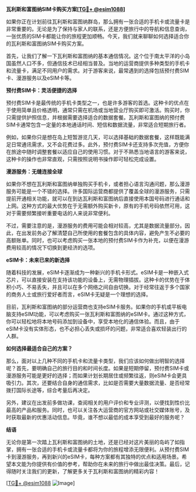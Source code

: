 **瓦利斯和富图纳SIM卡购买方案[[TG💪+ @esim1088](https://t.me/s/esim1088)]**

如果你正在计划前往瓦利斯和富图纳群岛，那么拥有一张合适的手机卡或流量卡是非常重要的。无论是为了保持与家人的联系，还是方便旅行中的导航和信息查询，一张优质的SIM卡都能让你的旅程更加顺畅。今天，我们就来聊聊如何选择适合你的瓦利斯和富图纳SIM卡购买方案。

首先，让我们了解一下瓦利斯和富图纳的基本通信情况。这个位于南太平洋的小岛国虽然人口不多，但通信技术已经相当普及。当地的运营商提供多种类型的手机卡和流量卡，满足不同用户的需求。对于游客来说，最常遇到的选择包括预付费SIM卡、漫游服务以及eSIM卡等。

**预付费SIM卡：灵活便捷的选择**

预付费SIM卡是最传统的手机卡类型之一，也是许多游客的首选。这种卡的优点在于使用简单且价格透明，通常只需在机场或当地营业厅购买即可激活。购买时，你只需提供护照信息，并根据需要选择适合的数据套餐。瓦利斯和富图纳的预付费SIM卡通常包含一定量的本地通话时间、短信和数据流量，非常适合短期旅行者。

例如，如果你只是想在岛上短暂游览几天，可以选择基础的数据套餐，这样既能满足日常通讯需求，又不会花费过多。此外，预付费SIM卡还支持多次充值，方便你在旅途中随时调整套餐以适应自己的使用习惯。对于不熟悉当地语言的游客来说，这种卡的操作也非常直观，只需按照说明书操作即可轻松完成设置。

**漫游服务：无缝连接全球**

如果你不想在瓦利斯和富图纳单独购买手机卡，或者担心语言沟通问题，那么漫游服务可能是一个不错的选择。许多国际运营商都提供了覆盖全球的漫游服务，只需提前开通相关功能，就可以在到达瓦利斯和富图纳后直接使用本国号码进行通话和上网。这种方式的最大优势在于无需额外购买新卡，原有的手机号码依然可用，这对于需要频繁接听重要电话的人来说非常便利。

不过，需要注意的是，漫游服务的费用可能会相对较高，尤其是数据流量部分。因此，在出发前务必了解清楚自己所使用的套餐包含的具体内容，避免产生不必要的高额账单。同时，也可以考虑购买一张本地的预付费SIM卡作为补充，以便在漫游费用较高的情况下切换到更经济的选项。

**eSIM卡：未来已来的新选择**

随着科技的发展，eSIM卡逐渐成为一种新兴的手机卡形式。eSIM卡是一种嵌入式芯片，可以直接安装在支持该功能的设备上，无需物理插拔。这种卡的优势在于体积小巧、不易丢失，并且可以在多个网络之间自由切换。对于经常往返于多个国家的商务人士或旅行爱好者而言，eSIM卡无疑是一个理想的选择。

目前，瓦利斯和富图纳的部分运营商也支持eSIM卡服务。如果你的手机或平板电脑支持eSIM功能，可以考虑购买一张瓦利斯和富图纳的eSIM卡。通过这种方式，你可以轻松地将本地号码添加到设备中，享受本地化的通信体验。而且，由于eSIM卡没有实体形态，也不必担心丢失或损坏的问题，非常适合喜欢轻装出行的人群。

**如何选择最适合自己的方案？**

那么，面对以上几种不同的手机卡和流量卡类型，我们应该如何做出明智的选择呢？首先，要明确自己的旅行目的和时间长度。如果是短期停留，预付费SIM卡或漫游服务可能是更好的选择；而如果计划长期居住或频繁往返，则eSIM卡会更具吸引力。其次，还要结合自身的通信需求，比如是否需要大量数据流量、是否经常拨打国际长途等，综合考量后再决定。

另外，建议在出发前多做功课，查阅相关的用户评价和专业评测，以便找到性价比最高的产品和服务。同时，也可以关注各大运营商的官方网站或社交媒体账号，及时获取最新的优惠活动信息。毕竟，谁不想以最低的成本享受到最好的服务呢？

**结语**

无论你是第一次踏上瓦利斯和富图纳的土地，还是已经对这片美丽的岛屿了如指掌，拥有一张合适的手机卡或流量卡都将为你的旅程增添无限便利。从预付费SIM卡到漫游服务，再到新兴的eSIM卡，每种方案都有其独特的优点和适用场景。希望本文能为你提供有价值的参考，帮助你在未来的旅行中做出最佳决策。最后，记得随时关注我们的更新，了解更多关于瓦利斯和富图纳的精彩内容！

[[TG💪+ @esim1088](https://t.me/s/esim1088) ![Image](https://i.postimg.cc/4NQfJmqS/Snipaste-2025-05-13-00-14-12.png)]